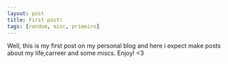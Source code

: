 ```yaml
---
layout: post
title: First post! 
tags: [random, misc, primeiro]
---
```


Well, this is my first post on my personal blog and here i expect make posts about my life,carreer and some miscs.
Enjoy! <3
